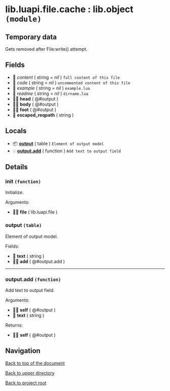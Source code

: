 # lib.luapi.file.cache : lib.object `(module)`

## Temporary data

Gets removed after File:write() attempt.

## Fields

+ 📝 _content_ ( string = *nil* )
	`full content of this file`
+ 📝 _code_ ( string = *nil* )
	`uncommented content of this file`
+ 📝 _example_ ( string = *nil* )
	`example.lua`
+ 📝 _readme_ ( string = *nil* )
	`dirname.lua`
+ 👨‍👦 **head** ( @#output )
+ 👨‍👦 **body** ( @#output )
+ 👨‍👦 **foot** ( @#output )
+ 📝 **escaped_reqpath** ( string )

## Locals

+ 📦 **[output][@#output]** ( table )
	`Element of output model`
+ 💡 **[output.add][@#output.add]** ( function )
	`Add text to output field`

## Details

### init `(function)`

Initialize.

Arguments:

+ 👨‍👦 **file** ( lib.luapi.file )

### output `(table)`

Element of output model.

Fields:

+ 📝 **text** ( string )
+ 👨‍👦 **add** ( @#output.add )

---

### output.add `(function)`

Add text to output field.

Arguments:

+ 👨‍👦 **self** ( @#output )
+ 📝 **text** ( string )

Returns:

+ 👨‍👦 **self** ( @#output )

## Navigation

[Back to top of the document](#libluapifilecache--libobject-module)

[Back to upper directory](..)

[Back to project root](/../..)

[@#output.add]: #outputadd-function
[@#output]: #output-table
[@>init]: #init-function
[@]: #libluapifilecache--libobject-module
